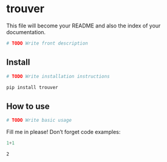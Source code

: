 trouver
================

<!-- WARNING: THIS FILE WAS AUTOGENERATED! DO NOT EDIT! -->

This file will become your README and also the index of your
documentation.

``` python
# TODO Write front description
```

## Install

``` python
# TODO Write installation instructions
```

``` sh
pip install trouver
```

## How to use

``` python
# TODO Write basic usage
```

Fill me in please! Don’t forget code examples:

``` python
1+1
```

    2
